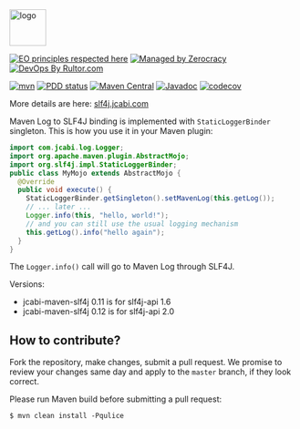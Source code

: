 <img alt="logo" src="http://img.jcabi.com/logo-square.svg" width="64px" height="64px" />

[![EO principles respected here](https://www.elegantobjects.org/badge.svg)](https://www.elegantobjects.org)
[![Managed by Zerocracy](https://www.0crat.com/badge/C3RUBL5H9.svg)](https://www.0crat.com/p/C3RUBL5H9)
[![DevOps By Rultor.com](http://www.rultor.com/b/jcabi/jcabi-maven-slf4j)](http://www.rultor.com/p/jcabi/jcabi-maven-slf4j)

[![mvn](https://github.com/jcabi/jcabi-maven-slf4j/actions/workflows/mvn.yml/badge.svg)](https://github.com/jcabi/jcabi-maven-slf4j/actions/workflows/mvn.yml)
[![PDD status](http://www.0pdd.com/svg?name=jcabi/jcabi-maven-slf4j)](http://www.0pdd.com/p?name=jcabi/jcabi-maven-slf4j)
[![Maven Central](https://maven-badges.herokuapp.com/maven-central/com.jcabi/jcabi-maven-slf4j/badge.svg)](https://maven-badges.herokuapp.com/maven-central/com.jcabi/jcabi-maven-slf4j)
[![Javadoc](https://javadoc.io/badge/com.jcabi/jcabi-maven-slf4j.svg)](http://www.javadoc.io/doc/com.jcabi/jcabi-maven-slf4j)
[![codecov](https://codecov.io/gh/jcabi/jcabi-maven-slf4j/branch/master/graph/badge.svg)](https://codecov.io/gh/jcabi/jcabi-maven-slf4j)

More details are here: [slf4j.jcabi.com](https://slf4j.jcabi.com/index.html)

Maven Log to SLF4J binding is implemented with
`StaticLoggerBinder` singleton. This is how you use it in your Maven plugin:

```java
import com.jcabi.log.Logger;
import org.apache.maven.plugin.AbstractMojo;
import org.slf4j.impl.StaticLoggerBinder;
public class MyMojo extends AbstractMojo {
  @Override
  public void execute() {
    StaticLoggerBinder.getSingleton().setMavenLog(this.getLog());
    // ... later ...
    Logger.info(this, "hello, world!");
    // and you can still use the usual logging mechanism
    this.getLog().info("hello again");
  }
}
```

The `Logger.info()` call will go to Maven Log through SLF4J.

Versions:

  * jcabi-maven-slf4j 0.11 is for slf4j-api 1.6
  * jcabi-maven-slf4j 0.12 is for slf4j-api 2.0

## How to contribute?

Fork the repository, make changes, submit a pull request.
We promise to review your changes same day and apply to
the `master` branch, if they look correct.

Please run Maven build before submitting a pull request:

```
$ mvn clean install -Pqulice
```
